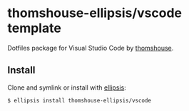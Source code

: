 # thomshouse-ellipsis/vscode template

Dotfiles package for Visual Studio Code by [thomshouse][thomshouse].

## Install

Clone and symlink or install with [ellipsis][ellipsis]:

```
$ ellipsis install thomshouse-ellipsis/vscode
```

[ellipsis]: http://ellipsis.sh
[thomshouse]: https://github.com/thomshouse
